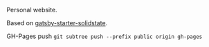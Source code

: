 Personal website.

Based on [gatsby-starter-solidstate](https://github.com/anubhavsrivastava/gatsby-starter-solidstate).

GH-Pages push `git subtree push --prefix public origin gh-pages`
